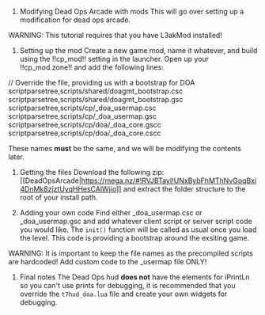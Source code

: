 1.  Modifying Dead Ops Arcade with mods
This will go over setting up a modification for dead ops arcade.

WARNING: This tutorial requires that you have L3akMod installed!

1.  Setting up the mod
Create a new game mod, name it whatever, and build using the !!cp_mod!! setting in the launcher. Open up your !!cp_mod.zone!! and add the following lines:

// Override the file, providing us with a bootstrap for DOA
scriptparsetree,scripts/shared/doagmt_bootstrap.csc
scriptparsetree,scripts/shared/doagmt_bootstrap.gsc
scriptparsetree,scripts/cp/_doa_usermap.csc
scriptparsetree,scripts/cp/_doa_usermap.gsc
scriptparsetree,scripts/cp/doa/_doa_core.gscc
scriptparsetree,scripts/cp/doa/_doa_core.cscc

These names **must** be the same, and we will be modifying the contents later.

1.  Getting the files
Download the following zip: [[DeadOpsArcade|https://mega.nz/#!RVJBTayI!UNxBybFhMThNvGoqBxi4DnMk8zjztUyqHHesCAlWjio]] and extract the folder structure to the root of your install path.

1.  Adding your own code
Find either _doa_usermap.csc or _doa_usermap.gsc and add whatever client script or server script code you would like. The `init()` function will be called as usual once you load the level. This code is providing a bootstrap around the exsiting game.

WARNING: It is important to keep the file names as the precompiled scripts are hardcoded! Add custom code to the _usermap file ONLY!

1.  Final notes
The Dead Ops hud **does not** have the elements for iPrintLn so you can't use prints for debugging, it is recommended that you override the `t7hud_doa.lua` file and create your own widgets for debugging.